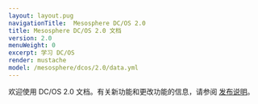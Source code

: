 ```yaml
---
layout: layout.pug
navigationTitle:  Mesosphere DC/OS 2.0
title: Mesosphere DC/OS 2.0 文档
version: 2.0
menuWeight: 0
excerpt: 学习 DC/OS
render: mustache
model: /mesosphere/dcos/2.0/data.yml
---
```


欢迎使用 DC/OS 2.0 文档。有关新功能和更改功能的信息，请参阅 [发布说明](/mesosphere/dcos/2.0/release-notes/)。
